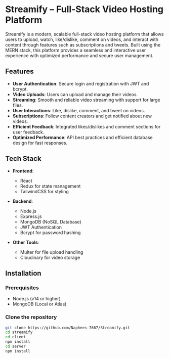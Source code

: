 # Streamify – Full-Stack Video Hosting Platform

Streamify is a modern, scalable full-stack video hosting platform that allows users to upload, watch, like/dislike, comment on videos, and interact with content through features such as subscriptions and tweets. Built using the MERN stack, this platform provides a seamless and interactive user experience with optimized performance and secure user management.

## Features

- **User Authentication**: Secure login and registration with JWT and bcrypt.
- **Video Uploads**: Users can upload and manage their videos.
- **Streaming**: Smooth and reliable video streaming with support for large files.
- **User Interactions**: Like, dislike, comment, and tweet on videos.
- **Subscriptions**: Follow content creators and get notified about new videos.
- **Efficient Feedback**: Integrated likes/dislikes and comment sections for user feedback.
- **Optimized Performance**: API best practices and efficient database design for fast responses.

## Tech Stack

- **Frontend**:
  - React
  - Redux for state management
  - TailwindCSS for styling

- **Backend**:
  - Node.js
  - Express.js
  - MongoDB (NoSQL Database)
  - JWT Authentication
  - Bcrypt for password hashing

- **Other Tools**:
  - Multer for file upload handling
  - Cloudinary for video storage 

## Installation

### Prerequisites

- Node.js (v14 or higher)
- MongoDB (Local or Atlas)

### Clone the repository

```bash
git clone https://github.com/Naphees-7667/Streamify.git
cd streamify
cd client
npm install
cd server
npm install
```